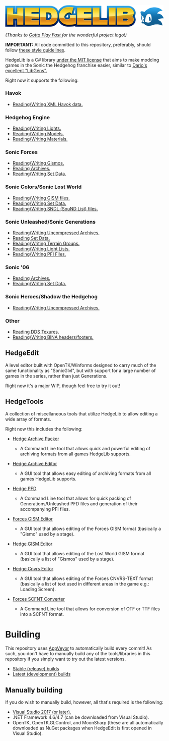 ![HedgeLib Logo](Logo-small.png?raw=true)

*(Thanks to [Gotta Play Fast](https://www.youtube.com/channel/UCZfOGBkXRKICFozWU5bE0Xg) for the wonderful project logo!)*

**IMPORTANT:** All code committed to this repository, preferably, should follow [these style guidelines](https://github.com/Radfordhound/HedgeLib/wiki/Code-Style).

HedgeLib is a C# library [under the MIT license](https://github.com/Radfordhound/HedgeLib/blob/master/License.txt) that aims to make modding games in the Sonic the Hedgehog franchise easier, similar to [Dario's excellent "LibGens".](https://github.com/DarioSamo/libgens-sonicglvl)

Right now it supports the following:

### Havok
- [Reading/Writing XML Havok data.](HedgeLib/Havok/HavokXML.cs)

### Hedgehog Engine
- [Reading/Writing Lights.](HedgeLib/Lights/Light.cs)
- [Reading/Writing Models.](HedgeLib/Models/GensModel.cs)
- [Reading/Writing Materials.](HedgeLib/Materials/GensMaterial.cs)

### Sonic Forces
- [Reading/Writing Gismos.](HedgeLib/Misc/ForcesGISM.cs)
- [Reading Archives.](HedgeLib/Archives/ForcesArchive.cs)
- [Reading/Writing Set Data.](HedgeLib/Sets/ForcesSetData.cs)

### Sonic Colors/Sonic Lost World
- [Reading/Writing GISM files.](HedgeLib/Misc/LWGism.cs)
- [Reading/Writing Set Data.](HedgeLib/Sets/SOBJ.cs)
- [Reading/Writing SNDL (SouND List) files.](HedgeLib/Sound/ColorsSNDL.cs)

### Sonic Unleashed/Sonic Generations
- [Reading/Writing Uncompressed Archives.](HedgeLib/Archives/GensArchive.cs)
- [Reading Set Data.](HedgeLib/Sets/GensSetData.cs)
- [Reading/Writing Terrain Groups.](HedgeLib/Terrain/GensTerrainGroup.cs)
- [Reading/Writing Light Lists.](HedgeLib/Lights/GensLightList.cs)
- [Reading/Writing PFI Files.](HedgeLib/Misc/GensPFI.cs)

### Sonic '06
- [Reading Archives.](HedgeLib/Archives/S06Archive.cs)
- [Reading/Writing Set Data.](HedgeLib/Sets/S06SetData.cs)

### Sonic Heroes/Shadow the Hedgehog
- [Reading/Writing Uncompressed Archives.](HedgeLib/Archives/ONEArchive.cs)

### Other
- [Reading DDS Texures.](HedgeLib/Textures/DDS.cs)
- [Reading/Writing BINA headers/footers.](HedgeLib/IO/BINA.cs)

## HedgeEdit
A level editor built with OpenTK/Winforms designed to carry much of the same
functionality as "SonicGlvl", but with support for a large number of games in the series, rather than just Generations.

Right now it's a major WIP, though feel free to try it out!

## HedgeTools
A collection of miscellaneous tools that utilize HedgeLib to allow editing a wide array of formats.

Right now this includes the following:

- [Hedge Archive Packer](HedgeTools/HedgeArcPack)
  * A Command Line tool that allows quick and powerful editing of archiving formats from all games HedgeLib supports.

- [Hedge Archive Editor](HedgeTools/HedgeArchiveEditor)
  * A GUI tool that allows easy editing of archiving formats from all games HedgeLib supports.

- [Hedge PFD](HedgeTools/HedgePFD)
  * A Command Line tool that allows for quick packing of Generations/Unleashed PFD
  files and generation of their accompanying PFI files.

- [Forces GISM Editor](HedgeTools/ForcesGISMEditor)
  * A GUI tool that allows editing of the Forces GISM format (basically a "Gismo" used by a stage).

- [Hedge GISM Editor](HedgeTools/HedgeGISMEditor)
  * A GUI tool that allows editing of the Lost World GISM format (basically a list of "Gismos" used by a stage).

- [Hedge Cnvrs Editor](HedgeTools/HedgeCnvrsEditor)
  * A GUI tool that allows editing of the Forces CNVRS-TEXT format (basically a list of text used in different areas in the game e.g.: Loading Screen).
  
- [Forces SCFNT Converter](HedgeTools/ForcesSCFNTConverter)
  * A Command Line tool that allows for conversion of OTF or TTF files into a SCFNT format.

# Building
This repository uses [AppVeyor](https://www.appveyor.com/) to automatically build every commit!
As such, you don't have to manually build any of the tools/libraries in this repository if you simply want to try out the latest versions.

- [Stable (release) builds](https://github.com/Radfordhound/HedgeLib/releases)
- [Latest (development) builds](https://ci.appveyor.com/project/Radfordhound/hedgelib/build/artifacts)

## Manually building
If you do wish to manually build, however, all that's required is the following:
- [Visual Studio 2017 (or later).](https://www.visualstudio.com/downloads/)
- .NET Framework 4.6/4.7 (can be downloaded from Visual Studio).
- OpenTK, OpenTK.GLControl, and MoonSharp (these are all automatically downloaded as NuGet packages when HedgeEdit is first opened in Visual Studio).
